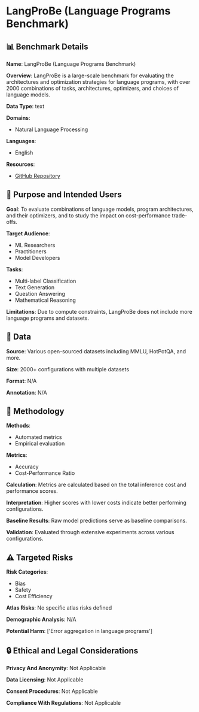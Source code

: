 # LangProBe (Language Programs Benchmark)

## 📊 Benchmark Details

**Name**: LangProBe (Language Programs Benchmark)

**Overview**: LangProBe is a large-scale benchmark for evaluating the architectures and optimization strategies for language programs, with over 2000 combinations of tasks, architectures, optimizers, and choices of language models.

**Data Type**: text

**Domains**:
- Natural Language Processing

**Languages**:
- English

**Resources**:
- [GitHub Repository](https://github.com/username/repository)

## 🎯 Purpose and Intended Users

**Goal**: To evaluate combinations of language models, program architectures, and their optimizers, and to study the impact on cost-performance trade-offs.

**Target Audience**:
- ML Researchers
- Practitioners
- Model Developers

**Tasks**:
- Multi-label Classification
- Text Generation
- Question Answering
- Mathematical Reasoning

**Limitations**: Due to compute constraints, LangProBe does not include more language programs and datasets.

## 💾 Data

**Source**: Various open-sourced datasets including MMLU, HotPotQA, and more.

**Size**: 2000+ configurations with multiple datasets

**Format**: N/A

**Annotation**: N/A

## 🔬 Methodology

**Methods**:
- Automated metrics
- Empirical evaluation

**Metrics**:
- Accuracy
- Cost-Performance Ratio

**Calculation**: Metrics are calculated based on the total inference cost and performance scores.

**Interpretation**: Higher scores with lower costs indicate better performing configurations.

**Baseline Results**: Raw model predictions serve as baseline comparisons.

**Validation**: Evaluated through extensive experiments across various configurations.

## ⚠️ Targeted Risks

**Risk Categories**:
- Bias
- Safety
- Cost Efficiency

**Atlas Risks**:
No specific atlas risks defined

**Demographic Analysis**: N/A

**Potential Harm**: ['Error aggregation in language programs']

## 🔒 Ethical and Legal Considerations

**Privacy And Anonymity**: Not Applicable

**Data Licensing**: Not Applicable

**Consent Procedures**: Not Applicable

**Compliance With Regulations**: Not Applicable
